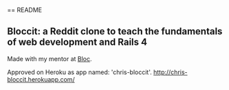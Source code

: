 == README

## Bloccit: a Reddit clone to teach the fundamentals of web development and Rails 4

Made with my mentor at [Bloc](http://bloc.io).

Approved on Heroku as app named: 'chris-bloccit'.
http://chris-bloccit.herokuapp.com/
